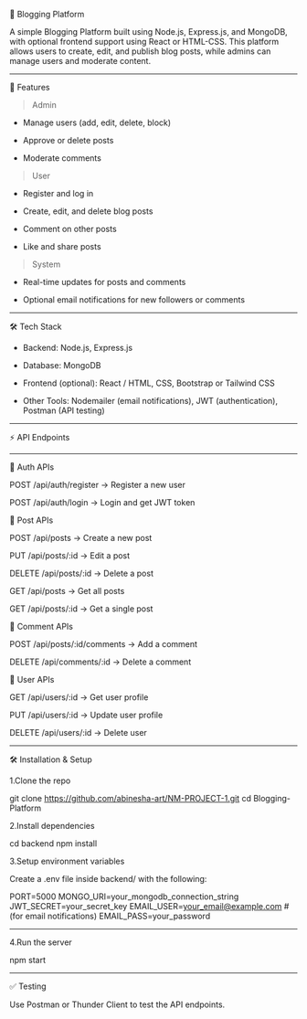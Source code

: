 📝 Blogging Platform

A simple Blogging Platform built using Node.js, Express.js, and MongoDB, with optional frontend support using React or HTML-CSS. This platform allows users to create, edit, and publish blog posts, while admins can manage users and moderate content.
______________________________________________________________________________________________________________________________________________

🚀 Features

>Admin

* Manage users (add, edit, delete, block)

* Approve or delete posts

* Moderate comments

>User

* Register and log in

* Create, edit, and delete blog posts

* Comment on other posts

* Like and share posts

>System

* Real-time updates for posts and comments

* Optional email notifications for new followers or comments
______________________________________________________________________________________________________________________________________________
🛠️ Tech Stack

* Backend: Node.js, Express.js

* Database: MongoDB

* Frontend (optional): React / HTML, CSS, Bootstrap or Tailwind CSS

* Other Tools: Nodemailer (email notifications), JWT (authentication), Postman (API testing)
_______________________________________________________________________________________________________________________________________________
⚡ API Endpoints
______________________________________________________________________________________________________________________________________________
🔐 Auth APIs

POST /api/auth/register → Register a new user

POST /api/auth/login → Login and get JWT token

📰 Post APIs

POST /api/posts → Create a new post

PUT /api/posts/:id → Edit a post

DELETE /api/posts/:id → Delete a post

GET /api/posts → Get all posts

GET /api/posts/:id → Get a single post

💬 Comment APIs

POST /api/posts/:id/comments → Add a comment

DELETE /api/comments/:id → Delete a comment

👥 User APIs

GET /api/users/:id → Get user profile

PUT /api/users/:id → Update user profile

DELETE /api/users/:id → Delete user
_______________________________________________________________________________________________________________________________________________
🛠️ Installation & Setup

1.Clone the repo

git clone https://github.com/abinesha-art/NM-PROJECT-1.git
cd Blogging-Platform

2.Install dependencies

cd backend npm install

3.Setup environment variables

Create a .env file inside backend/ with the following:

PORT=5000 MONGO_URI=your_mongodb_connection_string JWT_SECRET=your_secret_key EMAIL_USER=your_email@example.com # (for email notifications) EMAIL_PASS=your_password
______________________________________________________________________________________________________________________________________________
4.Run the server

npm start
_____________________________________________________________________________________________________________________________________________
✅ Testing

Use Postman or Thunder Client to test the API endpoints.

